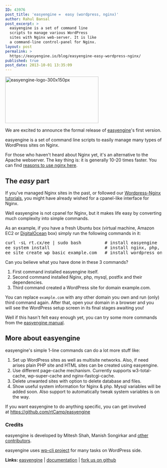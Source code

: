 ```yaml
---
ID: 43976
post_title: 'easyengine =  easy (wordpress, nginx)'
author: Rahul Bansal
post_excerpt: >
  easyengine is a set of command line
  scripts to manage various WordPress
  sites with Nginx web-server. It is like
  a command-line control-panel for Nginx.
layout: post
permalink: >
  https://easyengine.io/blog/easyengine-easy-wordpress-nginx/
published: true
post_date: 2013-10-01 13:35:09
---
```

<a href="https://easyengine.io/easyengine"><img class="alignright size-full wp-image-47495" src="https://easyengine.io/wp-content/uploads/2013/10/easyengine-logo-300x150px.png" alt="easyengine-logo-300x150px" width="300" height="150" /></a>

We are excited to announce the formal release of <a href="https://easyengine.io/easyengine/" target="_blank">easyengine</a>'s first version.

easyengine is a set of command line scripts to easily manage many types of WordPress sites on Nginx.

For those who haven't heard about Nginx yet, it's an alternative to the Apache webserver. The key thing is: it is generally 10-20 times faster. You can find <a href="http://wiki.nginx.org/WhyUseIt" target="_blank">reasons to use nginx here</a>.
<h2>The <em>easy</em> part</h2>
If you've managed Nginx sites in the past, or followed our <a href="https://easyengine.io/wordpress-nginx/tutorials/">Wordpress-Nginx tutorials</a>, you might have already wished for a cpanel-like interface for Nginx.

Well easyengine is not cpanel for Nginx, but it makes life easy by converting much complexity into simple commands.

As an example, if you have a fresh Ubuntu box (virtual machine, Amazon EC2 or <a href="http://rt.cx/digitalocean">DigitalOcean</a> box) simply run the following commands in it:
<pre class="no-highlight">curl -sL rt.cx/ee | sudo bash         # install easyengine
ee system install                     # install nginx, php, mysql, postfix 
ee site create wp basic example.com   # install wordpress on example.com</pre>
Can you believe what you have done in these 3 commands?
<ol>
 	<li>First command installed easyengine itself.</li>
 	<li>Second command installed Nginx, php, mysql, postfix and their dependencies.</li>
 	<li>Third command created a WordPress site for domain example.com.</li>
</ol>
You can replace <code>example.com</code> with any other domain you own and run (only) third command again. After that, open your domain in a browser and you will see the WordPress setup screen in its final stages awaiting you!

Well if this hasn't felt easy enough yet, you can try some more commands from the <a href="https://easyengine.io/easyengine/docs/">easyengine manual</a>.
<h2>More about easyengine</h2>
easyengine's simple 1-line commands can do a lot more stuff like:
<ol>
 	<li>Set up WordPress sites as well as multisite networks. Also, if need arises plain PHP site and HTML sites can be created using easyengine.</li>
 	<li>Use different page-cache mechanism. Currently supports w3-total-cache, wp-super-cache and nginx-fastcgi-cache.</li>
 	<li>Delete unwanted sites with option to delete database and files.</li>
 	<li>Show useful system information for Nginx &amp; php. Mysql variables will be added soon. Also support to automatically tweak system variables is on the way.</li>
</ol>
If you want easyengine to do anything specific, you can get involved at <a href="https://github.com/rtCamp/easyengine">https://github.com/rtCamp/easyengine</a>
<h3>Credits</h3>
easyengine is developed by Mitesh Shah, Manish Songirkar and <a href="https://github.com/rtCamp/easyengine/graphs/contributors" target="_blank">other contributors</a>.

easyengine uses <a href="http://wp-cli.org/" target="_blank">wp-cli project</a> for many tasks on WordPress side.

<strong>Links: </strong><a href="https://easyengine.io/easyengine" target="_blank">easyengine</a> | <a href="https://easyengine.io/easyengine/docs/" target="_blank">documentation</a> | <a href="https://github.com/rtCamp/easyengine" target="_blank">fork us on github</a>
